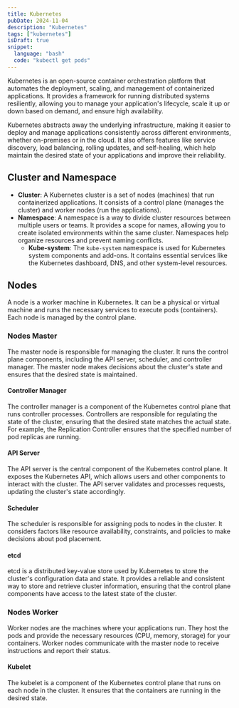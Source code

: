```yaml
---
title: Kubernetes
pubDate: 2024-11-04
description: "Kubernetes"
tags: ["kubernetes"]
isDraft: true
snippet:
  language: "bash"
  code: "kubectl get pods"
---
```


Kubernetes is an open-source container orchestration platform that automates
the deployment, scaling, and management of containerized applications. It
provides a framework for running distributed systems resiliently, allowing you
to manage your application's lifecycle, scale it up or down based on demand, and
ensure high availability.

Kubernetes abstracts away the underlying infrastructure, making it easier to
deploy and manage applications consistently across different environments,
whether on-premises or in the cloud. It also offers features like service
discovery, load balancing, rolling updates, and self-healing, which help
maintain the desired state of your applications and improve their reliability.

## Cluster and Namespace

- **Cluster**: A Kubernetes cluster is a set of nodes (machines) that run
  containerized applications. It consists of a control plane (manages the
  cluster) and worker nodes (run the applications).
- **Namespace**: A namespace is a way to divide cluster resources between
  multiple users or teams. It provides a scope for names, allowing you to create
  isolated environments within the same cluster. Namespaces help organize
  resources and prevent naming conflicts.
  - **Kube-system**: The `kube-system` namespace is used for Kubernetes system
    components and add-ons. It contains essential services like the Kubernetes
    dashboard, DNS, and other system-level resources.

## Nodes

A node is a worker machine in Kubernetes. It can be a physical or virtual
machine and runs the necessary services to execute pods (containers).
Each node is managed by the control plane.

### Nodes Master

The master node is responsible for managing the cluster. It runs the control
plane components, including the API server, scheduler, and controller manager.
The master node makes decisions about the cluster's state and ensures that the
desired state is maintained.

#### Controller Manager

The controller manager is a component of the Kubernetes control plane that runs
controller processes. Controllers are responsible for regulating the state of
the cluster, ensuring that the desired state matches the actual state. For
example, the Replication Controller ensures that the specified number of pod
replicas are running.

#### API Server

The API server is the central component of the Kubernetes control plane. It
exposes the Kubernetes API, which allows users and other components to interact
with the cluster. The API server validates and processes requests, updating the
cluster's state accordingly.

#### Scheduler

The scheduler is responsible for assigning pods to nodes in the cluster. It
considers factors like resource availability, constraints, and policies to make
decisions about pod placement.

#### etcd

etcd is a distributed key-value store used by Kubernetes to store the cluster's
configuration data and state. It provides a reliable and consistent way to store
and retrieve cluster information, ensuring that the control plane components have
access to the latest state of the cluster.

### Nodes Worker

Worker nodes are the machines where your applications run. They host the pods
and provide the necessary resources (CPU, memory, storage) for your containers.
Worker nodes communicate with the master node to receive instructions and report
their status.

#### Kubelet

The kubelet is a component of the Kubernetes control plane that runs on each
node in the cluster. It ensures that the containers are running in the desired
state.
